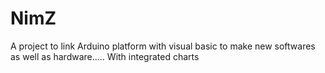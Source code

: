 # NimZ
A project to link Arduino platform with visual basic to make new softwares as well as hardware.....
With integrated charts 
